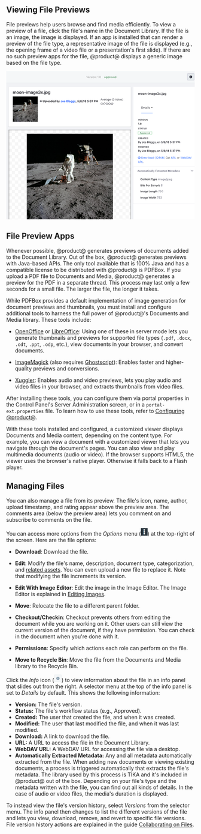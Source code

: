 ## Viewing File Previews

File previews help users browse and find media efficiently. To view a preview of 
a file, click the file's name in the Document Library. If the file is an image, 
the image is displayed. If an app is installed that can render a preview of the 
file type, a representative image of the file is displayed (e.g., the opening 
frame of a video file or a presentation's first slide). If there are no such 
preview apps for the file, @product@ displays a generic image based on the file 
type. 

![Figure 6: File previews let you view and manage a file.](../../../../images/dm-file-entry-details.png)

## File Preview Apps

Whenever possible, @product@ generates previews of documents added to the 
Document Library. Out of the box, @product@ generates previews with Java-based 
APIs. The only tool available that is 100% Java and has a compatible license to 
be distributed with @product@ is PDFBox. If you upload a PDF file to Documents 
and Media, @product@ generates a preview for the PDF in a separate thread. This 
process may last only a few seconds for a small file. The larger the file, the 
longer it takes. 

While PDFBox provides a default implementation of image generation for document 
previews and thumbnails, you must install and configure additional tools to 
harness the full power of @product@'s Documents and Media library. These tools 
include: 

-   [OpenOffice](http://www.openoffice.org) or
    [LibreOffice](http://www.libreoffice.org): 
    Using one of these in server mode lets you generate thumbnails and previews 
    for supported file types (`.pdf`, `.docx`, `.odt`, `.ppt`, `.odp`, etc.), 
    view documents in your browser, and convert documents. 

-   [ImageMagick](http://www.imagemagick.org) (also requires
    [Ghostscript](http://www.ghostscript.com)): 
    Enables faster and higher-quality previews and conversions. 

-   [Xuggler](http://www.xuggle.com/xuggler): 
    Enables audio and video previews, lets you play audio and video files in 
    your browser, and extracts thumbnails from video files. 

After installing these tools, you can configure them via portal properties in 
the Control Panel's Server Administration screen, or in a 
`portal-ext.properties` file. To learn how to use these tools, refer to 
[Configuring @product@](/discover/portal/-/knowledge_base/7-1/configuring-liferay). 

With these tools installed and configured, a customized viewer displays 
Documents and Media content, depending on the content type. For example, you can 
view a document with a customized viewer that lets you navigate through the 
document's pages. You can also view and play multimedia documents (audio or 
video). If the browser supports HTML5, the viewer uses the browser's native 
player. Otherwise it falls back to a Flash player. 

## Managing Files

You can also manage a file from its preview. The file's icon, name, author, 
upload timestamp, and rating appear above the preview area. The comments area 
(below the preview area) lets you comment on and subscribe to comments on the 
file. 

You can access more options from the *Options* menu 
(![Options](../../../../images/icon-options.png)) at the top-right of the 
screen. Here are the file options: 

-   **Download**: Download the file. 

-   **Edit**: Modify the file's name, description, document type, 
    categorization, and 
    [related assets](/discover/portal/-/knowledge_base/7-1/defining-content-relationships).
    You can even upload a new file to replace it. Note that modifying the file
    increments its version. 

-   **Edit With Image Editor**: Edit the image in the Image Editor. The Image 
    Editor is explained in 
    [Editing Images](/discover/portal/-/knowledge_base/7-1/editing-images). 

-   **Move**: Relocate the file to a different parent folder. 

-   **Checkout/Checkin**: Checkout prevents others from editing the document 
    while you are working on it. Other users can still view the current version 
    of the document, if they have permission. You can check in the document when 
    you're done with it. 

-   **Permissions**: Specify which actions each role can perform on the file. 

-   **Move to Recycle Bin**: Move the file from the Documents and Media library 
    to the Recycle Bin. 

Click the *Info* icon 
(![**i**](../../../../images/icon-information.png)) to view information about 
the file in an info panel that slides out from the right. A selector menu at the 
top of the info panel is set to *Details* by default. This shows the following 
information: 

-   **Version:** The file's version.
-   **Status:** The file's workflow status (e.g., Approved).
-   **Created:** The user that created the file, and when it was created. 
-   **Modified:** The user that last modified the file, and when it was last 
    modified.
-   **Download:** A link to download the file. 
-   **URL:** A URL to access the file in the Document Library.
-   **WebDAV URL:** A WebDAV URL for accessing the file via a desktop.
-   **Automatically Extracted Metadata:** Any and all metadata automatically 
    extracted from the file. When adding new documents or viewing existing 
    documents, a process is triggered automatically that extracts the file's 
    metadata. The library used by this process is TIKA and it's included in 
    @product@ out of the box. Depending on your file's type and the metadata 
    written with the file, you can find out all kinds of details. In the case of 
    audio or video files, the media's duration is displayed.

To instead view the file's version history, select *Versions* from the selector 
menu. The info panel then changes to list the different versions of the file and 
lets you view, download, remove, and revert to specific file versions. File 
version history actions are explained in the guide 
[Collaborating on Files](/discover/portal/-/knowledge_base/7-0/collaborating-on-files). 
